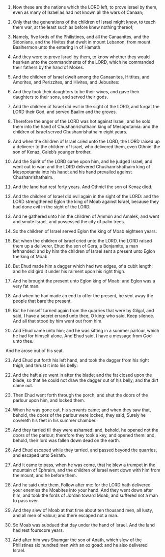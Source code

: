 1. Now these are the nations which the LORD left, to prove Israel by
them, even as many of Israel as had not known all the wars of Canaan;

2. Only that the generations of the children of Israel might know, to
teach them war, at the least such as before knew nothing thereof;

3. Namely, five lords of the Philistines, and all the Canaanites, and the
Sidonians, and the Hivites that dwelt in mount Lebanon, from mount
Baalhermon unto the entering in of Hamath.

4. And they were to prove Israel by them, to know whether they would
hearken unto the commandments of the LORD, which he commanded their
fathers by the hand of Moses.

5. And the children of Israel dwelt among the Canaanites, Hittites,
and Amorites, and Perizzites, and Hivites, and Jebusites:

6. And they
took their daughters to be their wives, and gave their daughters to
their sons, and served their gods.

7. And the children of Israel did evil in the sight of the LORD, and
forgat the LORD their God, and served Baalim and the groves.

8. Therefore the anger of the LORD was hot against Israel, and he
sold them into the hand of Chushanrishathaim king of Mesopotamia: and
the children of Israel served Chushanrishathaim eight years.

9. And when the children of Israel cried unto the LORD, the LORD
raised up a deliverer to the children of Israel, who delivered them,
even Othniel the son of Kenaz, Caleb’s younger brother.

10. And the Spirit of the LORD came upon him, and he judged Israel,
and went out to war: and the LORD delivered Chushanrishathaim king of
Mesopotamia into his hand; and his hand prevailed against
Chushanrishathaim.

11. And the land had rest forty years. And Othniel the son of Kenaz
died.

12. And the children of Israel did evil again in the sight of the
LORD: and the LORD strengthened Eglon the king of Moab against Israel,
because they had done evil in the sight of the LORD.

13. And he gathered unto him the children of Ammon and Amalek, and
went and smote Israel, and possessed the city of palm trees.

14. So the children of Israel served Eglon the king of Moab eighteen
years.

15. But when the children of Israel cried unto the LORD, the LORD
raised them up a deliverer, Ehud the son of Gera, a Benjamite, a man
lefthanded: and by him the children of Israel sent a present unto
Eglon the king of Moab.

16. But Ehud made him a dagger which had two edges, of a cubit
length; and he did gird it under his raiment upon his right thigh.

17. And he brought the present unto Eglon king of Moab: and Eglon was
a very fat man.

18. And when he had made an end to offer the present, he sent away
the people that bare the present.

19. But he himself turned again from the quarries that were by
Gilgal, and said, I have a secret errand unto thee, O king: who said,
Keep silence. And all that stood by him went out from him.

20. And Ehud came unto him; and he was sitting in a summer parlour,
which he had for himself alone. And Ehud said, I have a message from
God unto thee.

And he arose out of his seat.

21. And Ehud put forth his left hand, and took the dagger from his
right thigh, and thrust it into his belly:

22. And the haft also went
in after the blade; and the fat closed upon the blade, so that he
could not draw the dagger out of his belly; and the dirt came out.

23. Then Ehud went forth through the porch, and shut the doors of the
parlour upon him, and locked them.

24. When he was gone out, his servants came; and when they saw that,
behold, the doors of the parlour were locked, they said, Surely he
covereth his feet in his summer chamber.

25. And they tarried till they were ashamed: and, behold, he opened
not the doors of the parlour; therefore they took a key, and opened
them: and, behold, their lord was fallen down dead on the earth.

26. And Ehud escaped while they tarried, and passed beyond the
quarries, and escaped unto Seirath.

27. And it came to pass, when he was come, that he blew a trumpet in
the mountain of Ephraim, and the children of Israel went down with him
from the mount, and he before them.

28. And he said unto them, Follow after me: for the LORD hath
delivered your enemies the Moabites into your hand. And they went down
after him, and took the fords of Jordan toward Moab, and suffered not
a man to pass over.

29. And they slew of Moab at that time about ten thousand men, all
lusty, and all men of valour; and there escaped not a man.

30. So Moab was subdued that day under the hand of Israel. And the
land had rest fourscore years.

31. And after him was Shamgar the son of Anath, which slew of the
Philistines six hundred men with an ox goad: and he also delivered
Israel.